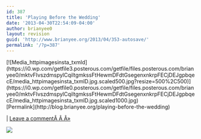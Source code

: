 ```yaml
---
id: 387
title: 'Playing Before the Wedding'
date: '2013-04-30T22:54:09-04:00'
author: brianyee0
layout: revision
guid: 'http://www.brianyee.org/2013/04/353-autosave/'
permalink: '/?p=387'
---
```


<div class="p_embed p_image_embed">[![Media_httpimagesinsta_txmld](https://i0.wp.com/getfile3.posterous.com/getfile/files.posterous.com/brianyee0/mktvFIvszdmspylCqiltgmkssFtHewmDFdtGsegenxnkrpFECjDEJgpbqecE/media_httpimagesinsta_txmlD.jpg.scaled500.jpg?resize=500%2C500)](https://i0.wp.com/getfile0.posterous.com/getfile/files.posterous.com/brianyee0/mktvFIvszdmspylCqiltgmkssFtHewmDFdtGsegenxnkrpFECjDEJgpbqecE/media_httpimagesinsta_txmlD.jpg.scaled1000.jpg)</div>[Permalink](http://blog.brianyee.org/playing-before-the-wedding)

| [Leave a commentÂ Â Â»](http://blog.brianyee.org/playing-before-the-wedding#comment)

![](http://feeds.feedburner.com/~r/brianyee/LmTz/~4/wYCs2E-hSGA)